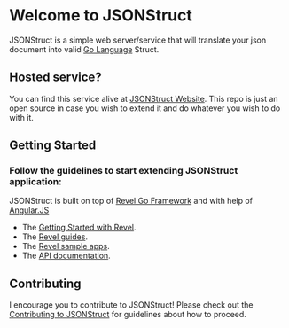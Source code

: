 # Welcome to JSONStruct

JSONStruct is a simple web server/service that will translate your json document into valid [Go Language](http://golang.org) Struct.

## Hosted service?

You can find this service alive at [JSONStruct Website](http://jsonstruct.com). This repo is just an open source in case you wish to extend it and do whatever you wish to do with it.

## Getting Started

### Follow the guidelines to start extending JSONStruct application:

JSONStruct is built on top of [Revel Go Framework](http://revel.github.io) and with help of [Angular.JS](https://angularjs.org/)

* The [Getting Started with Revel](http://revel.github.io/tutorial/index.html).
* The [Revel guides](http://revel.github.io/manual/index.html).
* The [Revel sample apps](http://revel.github.io/samples/index.html).
* The [API documentation](http://revel.github.io/docs/godoc/index.html).

## Contributing
I encourage you to contribute to JSONStruct! Please check out the [Contributing to JSONStruct](https://github.com/0x19/jsonstruct/blob/master/CONTRIBUTING.md) for guidelines about how
to proceed.
